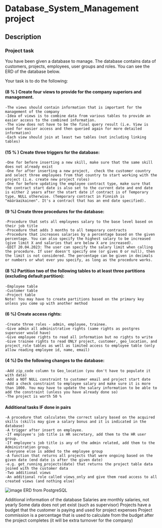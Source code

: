 # Database_System_Management project


## Description
  ### Project task
You have been given a database to manage. The database contains data of customers, projects, employees, user groups and roles.  You can see the ERD of the database below.

Your task is to do the following:

#### (8 % ) Create four views to provide for the company superiors and management.
    -The views should contain information that is important for the management of the company
    -Idea of views is to combine data from various tables to provide an easier access to the combined information. 
    -The view does not have to be the final query result (i.e. View is used for easier access and then queried again for more detailed information)
    -Each view should join at least two tables (not including linking tables)
#### (15 % ) Create three triggers for the database:
    -One for before inserting a new skill, make sure that the same skill does not already exist
    -One for after inserting a new project,  check the customer country and select three employees from that country to start working with the project (i.e. create new project roles)
    -One for before updating the employee contract type, make sure that the contract start date is also set to the current date and end date is either 2 years after the start date if contract is of Temporary type, NULL otherwise. (Temporary contract in Finnish is "määräaikainen". It's a contract that has an end date specified).
#### (9 %) Create three procedures for the database:
    -Procedure that sets all employees salary to the base level based on their job title
    -Procedure that adds 3 months to all temporary contracts
    -Procedure that increases salaries by a percentage based on the given percentage. You can also specify the highest salary to be increased (give limit X and salaries that are below X are increased).
    -EDIT 20.04.2023: The user can specify the salary limit when calling the procedure. If user doesn't specify one (or gives 0 or null), then the limit is not considered. The percentage can be given in decimals or numbers or what ever you specify, as long as the procedure works.
#### (8 %) Partition two of the following tables to at least three partitions (excluding default partition):
    -Employee table
    -Customer table
    -Project table
    Note! You may have to create partitions based on the primary key unless you come up with another method
#### (6 %) Create access rights:
    -Create three roles - admin, employee, trainee.
    -Give admin all administrative rights (same rights as postgres superuser would have)
    -Give employee rights to read all information but no rights to write
    -Give trainee rights to read ONLY project, customer, geo_location, and project_role tables as well as limited access to employee table (only allow reading employee id, name, email)
#### (4 %) Do the following changes to the database:
    -Add zip_code column to Geo_location (you don't have to populate it with data)
    -Add a NOT NULL constraint to customer email and project start date
    -Add a check constraint to employee salary and make sure it is more than 1000. You may have to update the salary information to be able to add the constraint (unless you have already done so)
    -The project is worth 50 % 



#### Additional tasks IF done in pairs
    -A procedure that calculates the correct salary based on the acquired skills (skills may give a salary bonus and it is indicated in the database)
    -A trigger after insert on employee. 
    -If employee's job title is HR secretary, add them to the HR user group.
    -If employee's job title is any of the admin related, add them to the Administration group.
    -Everyone else is added to the employee group
    -A function that returns all projects that were ongoing based on the given date (end date is after the given date) 
    -e.g. get_running_projects(date) that returns the project table data joined with the customer data
    -Two additional views
    -An additional role called views_only and give them read access to all created views (and nothing else)



![image]([https://github.com/AlluNatu/DataBase_Project/assets/128405938/4d8dd2b4-366c-4561-bc95-f2999abbc515](https://github.com/AlluNatu/Database_System_Management_Project/blob/main/project%20erd.png?raw=true))
ERD from PostgreSQL



Additional information of the database
Salaries are monthly salaries, not yearly
Some data does not yet exist (such as supervisor)
Projects have a budget that the customer is paying and used for project expenses
Project commission is a percentage that is used to calculate from the budget after the project completes (it will be extra turnover for the company)
